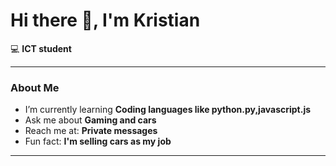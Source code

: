# Hi there 👋, I'm Kristian

💻 **ICT student**

---

### About Me
-  I’m currently learning **Coding languages like python.py,javascript.js**
-  Ask me about **Gaming and cars**
-  Reach me at: **Private messages**
-  Fun fact: **I'm selling cars as my job**

---
